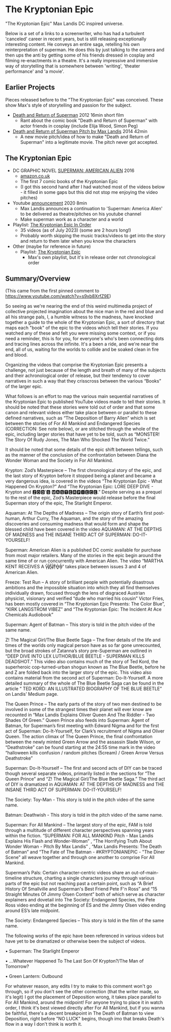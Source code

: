 The Kryptonian Epic
===================

"The Kryptonian Epic" Max Landis DC inspired universe.

Below is a set of a links to a screenwriter, who has had a turbulent 'canceled' career in recent years, but is still releasing exceptionally interesting content. 
He conveys an entire saga, retelling his own reinterpretation of superman. He does this by just talking to the camera and then ups the anti by getting some of his friends dressed in cosplay and filming re-enactments in a theatre. 
It's a really impressive and immersive way of storytelling that is somewhere between 'writing', 'theater performance' and 'a movie'.

Earlier Projects
----------------

Pieces released before to the "The Kryptonian Epic" was conceived. These show Max's style of storytelling and passion for the subject.

* [Death and Return of Superman](https://www.youtube.com/watch?v=0PlwDbSYicM) 2012 16min short film
  * Rant about the comic book "Death and Return of Superman" with actor friends in cosplay (include Elija Wood, Simon Peg)
* [Death and Return of Superman Pitch by Max Landis](https://www.youtube.com/watch?v=6RWMc-EdDRY) 2014 42min
  * A new movie pitch/idea of how to make "Death and Return of Superman" into a legitimate movie. The pitch never got accepted.


The Kryptonian Epic
-------------------
  * DC GRAPHIC NOVEL [SUPERMAN: AMERICAN ALIEN](https://www.dc.com/graphic-novels/superman-american-alien-2015/superman-american-alien) 2016
    * [amazon.co.uk](https://www.amazon.co.uk/Superman-American-Alien-Max-Landis/dp/1401262562)
    * The first 7 comic books of the Kryptonian Epic
    * (I got this second hand after I had watched most of the videos below - it filled in some gaps but this did not stop me enjoying the video pitches)
  * Youtube [announcement](https://www.youtube.com/watch?v=7EScNz-wywY) 2020 8min
    * Max Landis announces a continuation to 'Superman: America Alien' to be delivered as theatre/pitches on his youtube channel
    * Make superman work as a character and a world
  * Playlist: [The Kryptonian Epic In Order](https://www.youtube.com/playlist?list=PLKah2nGaqN71_vsV7jH01dEYyGpoG8uli)
    * 35 videos (as of July 2023) (some are 2 hours long!)
    * Probably worth skipping the music tracks/videos to get into the story and return to them later when you know the characters
  * Other (maybe for reference in future)
    * Playlist: [The Kryptonian Epic](https://www.youtube.com/playlist?list=PL6ZoU17dorUP7ue-m22oyZ0KKT96Pynwv)
      * Max's own playlist, but it's in release order not chronological order

Summary/Overview
-----------------

(This came from the first pinned comment to https://www.youtube.com/watch?v=s9xb8XrfZ9E)


So seeing as we're nearing the end of this weird multimedia project of collective projected imagination about the nice man in the red and blue and all his strange pals, I, a humble witness to the madness, have knocked together a guide to the whole of the Kryptonian Epic, a sort of directory that maps each "book" of the epic to the videos which tell their stories. If you watched any of these and felt you were missing some context, or if you need a reminder, this is for you, for everyone's who's been connecting dots and tracing lines across the infinite. It's a been a ride, and we're near the end, all of us, waiting for the worlds to collide and be soaked clean in fire and blood.  

Organizing the videos that comprise the Kryptonian Epic presents a challenge, not just because of the length and breath of many of the subjects and their achronological order of release, but their tendency to cover narratives in such a way that they crisscross between the various “Books” of the larger epic. 


What follows is an effort to map the various main sequential narratives of the Kryptonian Epic to published YouTube videos made to tell their stories. It should be noted that these stories were told out of order and that some canon and relevant videos either take place between or parallel to these defined narratives, such as “The Deposition of Barry Allen” which is set between the stories of For All Mankind and Endangered Species (CORRECTION: See note below), or are stitched through the whole of the epic, including larger stories that have yet to be told, such as “MONSTER! The Story Of Rudy Jones, The Man Who Shocked The World Twice.” 

It should be noted that some details of the epic shift between tellings, such as the manner of the conclusion of the confrontation between Diana the Wonder Woman and the Society in For All Mankind.



Krypton: Zod’s Masterpiece – The first chronological story of the epic, and the last story of Krypton before it stopped being a planet and became a very dangerous idea, is covered in the videos “The Kryptonian Epic - What Happened On Krypton?” And “The Kryptonian Epic: LORE DEEP DIVE - Krypton and 🆉🅾🅳'🆂 🅼🅰🆂🆃🅴🆁🅿🅸🅴🅲🅴.” Despite serving as a prequel to the rest of the epic, Zod’s Masterpiece would release before the final Superman story of the epic, The Starlight Emperor. 



Aquaman: At The Depths of Madness – The origin story of Earth’s first post-human, Arthur Curry, The Aquaman, and the story of the amazing discoveries and consuming madness that would form and shape the blessed child have been covered in the video AQUAMAN: AT THE DEPTHS OF MADNESS and THE INSANE THIRD ACT OF SUPERMAN: DO-IT-YOURSELF! 

 

Superman: American Alien is a published DC comic available for purchase from most major retailers. Many of the stories in the epic begin around the same time of or run concurrently with American Alien. The video “MARTHA KENT RECEIVES A V̴̨̌I̸̙̓Š̴̼I̸̩̔T̷̹͐Ò̶͍R̷̡̓” takes place between issues 3 and 4 of American Alien.



Freeze: Test Run – A story of brilliant people with potentially disastrous ambitions and the impossible situation into which they all find themselves individually drawn, focused through the lens of disgraced Austrian physicist, visionary and verified “dude who married his cousin” Victor Fries, has been mostly covered in “The Kryptonian Epic Presents: The Color Blue”, “KIRK LANGSTROM VIBEZ” and “The Kryptonian Epic: The Incident At Ace Chemicals Audiobook”



Superman: Agent of Batman – This story is told in the pitch video of the same name.



Z! The Magical Girl/The Blue Beetle Saga – The finer details of the life and times of the worlds only magical person have as so far gone unrecounted, but the broad strokes of Zatanna’s story pre-Superman are outlined in “DEEP DIVE INTO LEX LUTHOR/BLUE BEETLE - SUPERMAN KILLS DEADSHOT.” This video also contains much of the story of Ted Kord, the superheroic cop-turned-urban shogun known as The Blue Beetle, before he and Z are folded back into the larger story of the epic. This video also contains material from the second act of Superman: Do-It-Yourself. A more detailed summary of the whole of The Blue Beetle Saga can be found in the article “ TED KORD: AN ILLUSTRATED BIOGRAPHY OF THE BLUE BEETLE” on Landis’ Medium page. 



The Queen Prince – The early parts of the story of two men destined to be involved in some of the strangest times their planet will ever know are recounted in “Max Landis Explains Oliver Queen And The Riddler - Two Shades Of Green.” Queen Prince also feeds into Superman: Agent of Batman, for Superman’s first meeting with Edward Nigma and for the first act of Superman: Do-It-Yourself, for Clark’s recruitment of Nigma and Oliver Queen. The action climax of The Queen Prince, the final confrontation between the newly minted Green Arrow and the assassin Slade Wilson, or “Deathstroke” can be found starting at the 24:55 time mark in the video “halloween kills confusion / random pitches (5cream) / Green Arrow Versus Deathstroke”



Superman: Do-It-Yourself – The first and second acts of DIY can be traced though several separate videos, primarily listed in the sections for “The Queen Prince” and “Z! The Magical Girl/The Blue Beetle Saga.” The third act of DIY is dramatized in AQUAMAN: AT THE DEPTHS OF MADNESS and THE INSANE THIRD ACT OF SUPERMAN: DO-IT-YOURSELF!



The Society: Toy-Man - This story is told in the pitch video of the same name.



Batman: Deathwish - This story is told in the pitch video of the same name.



Superman: For All Mankind – The largest story of the epic, FAM is told through a multitude of different character perspectives spanning years within the fiction. “SUPERMAN: FOR ALL MANKIND Pitch - Max Landis Explains His Flash and Wonder-Woman” , “The Horrifying Truth About Wonder Woman - Pitch By Max Landis” , “Max Landis Presents: The Death of Batman” and “The Fate of The Batman - #KRYPTONIANEPIC - "The Diner Scene" all weave together and through one another to comprise For All Mankind. 



Superman’s Pals:  Certain character-centric videos share an out-of-main-timeline structure, charting a single characters journey through various parts of the epic but not reaching past a certain point, such as “A Brief History Of Smallville and Superman's Best Friend Pete F'n Ross” and “15 Straight Minutes Of Jimmy Olsen Content” both of which serve as character explainers and dovetail into The Society: Endangered Species, the Pete Ross video ending at the beginning of ES and the Jimmy Olsen video ending around ES’s late midpoint.





The Society: Endangered Species – This story is told in the film of the same name. 



The following works of the epic have been referenced in various videos but have yet to be dramatized or otherwise been the subject of videos. 

•	Superman: The Starlight Emperor

•	…Whatever Happened To The Last Son Of Krypton?/The Man of Tomorrow?

•	Green Lantern: Outbound 



 For whatever reason, any edits I try to make to this comment won't go through, so if you don't see the other correction (that the writer made, so it's legit) I got the placement of Deposition wrong, it takes place parallel to For All Mankind, around the midpoint! For anyone trying to place it in watch order, I think it's best viewed directly after For All Mankind, but if you wanna be faithful, there's a decent breakpoint in The Death of Batman to view Deposition, right before "NO LUCK" begins, though imo that breaks Death's flow in a way I don't think is worth it. 